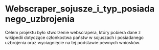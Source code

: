 # Webscraper_sojusze_i_typ_posiadanego_uzbrojenia
Celem projektu było stworzenie webscrapera, który pobiera dane z wikipedii dotyczące członkostwa państw w sojuszach i posiadanego uzbrojenia oraz wyciagnięcie na tej podstawie pewnych wniosków.
